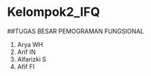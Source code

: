 # Kelompok2_IFQ

##TUGAS BESAR PEMOGRAMAN FUNGSIONAL

1. Arya WH
2. Arif IN
3. Alfarizki S
4. Afif FI
